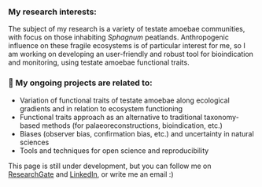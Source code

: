 ### My research interests:

The subject of my research is a variety of testate amoebae communities, with focus on those inhabiting *Sphagnum* peatlands. Anthropogenic influence on these fragile ecosystems is of particular interest for me, so I am working on developing an user-friendly and robust tool for bioindication and monitoring, using testate amoebae functional traits.

### 🌱 My ongoing projects are related to: 

- Variation of functional traits of testate amoebae along ecological gradients and in relation to ecosystem functioning
- Functional traits approach as an alternative to traditional taxonomy-based methods (for palaeoreconstructions, bioindication, etc.)
- Biases (observer bias, confirmation bias, etc.) and uncertainty in natural sciences 
- Tools and techniques for open science and reproducibility

This page is still under development, but you can follow me on [ResearchGate](https://www.researchgate.net/profile/Elizaveta-Ermolaeva-2) and [LinkedIn](https://www.linkedin.com/in/elizaveta-ermolaeva-8423261a5/), or write me an email :)
